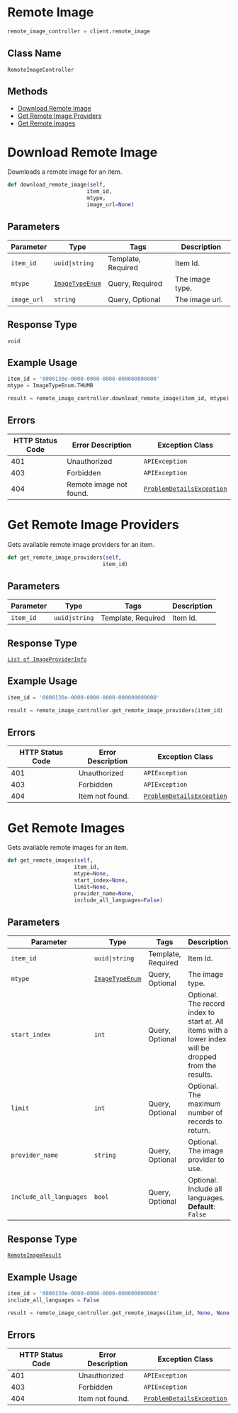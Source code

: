 # Remote Image

```python
remote_image_controller = client.remote_image
```

## Class Name

`RemoteImageController`

## Methods

* [Download Remote Image](../../doc/controllers/remote-image.md#download-remote-image)
* [Get Remote Image Providers](../../doc/controllers/remote-image.md#get-remote-image-providers)
* [Get Remote Images](../../doc/controllers/remote-image.md#get-remote-images)


# Download Remote Image

Downloads a remote image for an item.

```python
def download_remote_image(self,
                         item_id,
                         mtype,
                         image_url=None)
```

## Parameters

| Parameter | Type | Tags | Description |
|  --- | --- | --- | --- |
| `item_id` | `uuid\|string` | Template, Required | Item Id. |
| `mtype` | [`ImageTypeEnum`](../../doc/models/image-type-enum.md) | Query, Required | The image type. |
| `image_url` | `string` | Query, Optional | The image url. |

## Response Type

`void`

## Example Usage

```python
item_id = '0000130e-0000-0000-0000-000000000000'
mtype = ImageTypeEnum.THUMB

result = remote_image_controller.download_remote_image(item_id, mtype)
```

## Errors

| HTTP Status Code | Error Description | Exception Class |
|  --- | --- | --- |
| 401 | Unauthorized | `APIException` |
| 403 | Forbidden | `APIException` |
| 404 | Remote image not found. | [`ProblemDetailsException`](../../doc/models/problem-details-exception.md) |


# Get Remote Image Providers

Gets available remote image providers for an item.

```python
def get_remote_image_providers(self,
                              item_id)
```

## Parameters

| Parameter | Type | Tags | Description |
|  --- | --- | --- | --- |
| `item_id` | `uuid\|string` | Template, Required | Item Id. |

## Response Type

[`List of ImageProviderInfo`](../../doc/models/image-provider-info.md)

## Example Usage

```python
item_id = '0000130e-0000-0000-0000-000000000000'

result = remote_image_controller.get_remote_image_providers(item_id)
```

## Errors

| HTTP Status Code | Error Description | Exception Class |
|  --- | --- | --- |
| 401 | Unauthorized | `APIException` |
| 403 | Forbidden | `APIException` |
| 404 | Item not found. | [`ProblemDetailsException`](../../doc/models/problem-details-exception.md) |


# Get Remote Images

Gets available remote images for an item.

```python
def get_remote_images(self,
                     item_id,
                     mtype=None,
                     start_index=None,
                     limit=None,
                     provider_name=None,
                     include_all_languages=False)
```

## Parameters

| Parameter | Type | Tags | Description |
|  --- | --- | --- | --- |
| `item_id` | `uuid\|string` | Template, Required | Item Id. |
| `mtype` | [`ImageTypeEnum`](../../doc/models/image-type-enum.md) | Query, Optional | The image type. |
| `start_index` | `int` | Query, Optional | Optional. The record index to start at. All items with a lower index will be dropped from the results. |
| `limit` | `int` | Query, Optional | Optional. The maximum number of records to return. |
| `provider_name` | `string` | Query, Optional | Optional. The image provider to use. |
| `include_all_languages` | `bool` | Query, Optional | Optional. Include all languages.<br>**Default**: `False` |

## Response Type

[`RemoteImageResult`](../../doc/models/remote-image-result.md)

## Example Usage

```python
item_id = '0000130e-0000-0000-0000-000000000000'
include_all_languages = False

result = remote_image_controller.get_remote_images(item_id, None, None, None, None, include_all_languages)
```

## Errors

| HTTP Status Code | Error Description | Exception Class |
|  --- | --- | --- |
| 401 | Unauthorized | `APIException` |
| 403 | Forbidden | `APIException` |
| 404 | Item not found. | [`ProblemDetailsException`](../../doc/models/problem-details-exception.md) |

